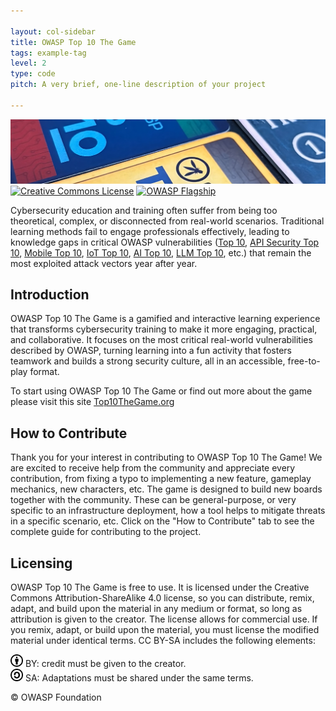 ```yaml
---

layout: col-sidebar
title: OWASP Top 10 The Game
tags: example-tag
level: 2
type: code
pitch: A very brief, one-line description of your project

---
```

![OWASP Top10 The Game](assets/images/Top10TheGame-header.png)
[![Creative Commons License](https://licensebuttons.net/l/by-sa/4.0/88x31.png)](https://creativecommons.org/licenses/by-sa/4.0/ "CC BY-SA 4.0")
[![OWASP Flagship](https://img.shields.io/badge/owasp-Incubator%20Project-0b4d69.svg)](https://www.owasp.org/index.php/Category:OWASP_Project#tab=Project_Inventory)

Cybersecurity education and training often suffer from being too theoretical, complex, or disconnected from real-world scenarios. Traditional learning methods fail to engage professionals effectively, leading to knowledge gaps in critical OWASP vulnerabilities ([Top 10](https://owasp.org/Top10/), [API Security Top 10](https://owasp.org/API-Security/editions/2023/en/0x00-header/), [Mobile Top 10](https://owasp.org/www-project-mobile-top-10/), [IoT Top 10](https://ot.owasp.org/), [AI Top 10](https://owasp.org/www-project-machine-learning-security-top-10/), [LLM Top 10](https://owasp.org/www-project-top-10-for-large-language-model-applications/), etc.) that remain the most exploited attack vectors year after year.

## Introduction 

OWASP Top 10 The Game is a gamified and interactive learning experience that transforms cybersecurity training to make it more engaging, practical, and collaborative. It focuses on the most critical real-world vulnerabilities described by OWASP, turning learning into a fun activity that fosters teamwork and builds a strong security culture, all in an accessible, free-to-play format.


To start using OWASP Top 10 The Game or find out more about the game please visit this site [Top10TheGame.org](https://top10thegame.org/en)

## How to Contribute

Thank you for your interest in contributing to OWASP Top 10 The Game! We are excited to receive help from the community and appreciate every contribution, from fixing a typo to implementing a new feature, gameplay mechanics, new characters, etc.
The game is designed to build new boards together with the community. These can be general-purpose, or very specific to an infrastructure deployment, how a tool helps to mitigate threats in a specific scenario, etc. Click on the "How to Contribute" tab to see the complete guide for contributing to the project.


## Licensing
OWASP Top 10 The Game is free to use. It is licensed under the Creative Commons Attribution-ShareAlike 4.0 license, so you can distribute, remix, adapt, and build upon the material in any medium or format, so long as attribution is given to the creator. The license allows for commercial use. If you remix, adapt, or build upon the material, you must license the modified material under identical terms. CC BY-SA includes the following elements:

<img src="assets/images/by.png" width="20"> BY: credit must be given to the creator.<br> 
<img src="assets/images/sa.png" width="20"> SA: Adaptations must be shared under the same terms.

© OWASP Foundation
